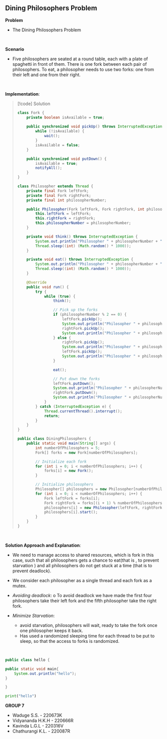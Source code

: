 
## Dining Philosophers Problem

**Problem** 
- The Dining Philosophers Problem 

<br>

**Scenario**
- Five philosophers are seated at a round table, each with a plate of spaghetti in front of them. There is one fork between each pair of philosophers. To eat, a philosopher needs to use two forks: one from their left and one from their right.

<br>

**Implementation**:

> [!code] Solution
> ```java
> class Fork {
>     private boolean isAvailable = true;
>     
>     public synchronized void pickUp() throws InterruptedException {
>         while (!isAvailable) {
>             wait();
>         }
>         isAvailable = false;
>     }
> 
>     public synchronized void putDown() {
>         isAvailable = true;
>         notifyAll();
>     }
> }
> 
> class Philosopher extends Thread {
>     private final Fork leftFork;
>     private final Fork rightFork;
>     private final int philosopherNumber;
> 
>     public Philosopher(Fork leftFork, Fork rightFork, int philosopherNumber) {
>         this.leftFork = leftFork;
>         this.rightFork = rightFork;
>         this.philosopherNumber = philosopherNumber;
>     }
> 
>     private void think() throws InterruptedException {
>         System.out.println("Philosopher " + philosopherNumber + " is thinking.");
>         Thread.sleep((int) (Math.random() * 1000));
>     }
> 
>     private void eat() throws InterruptedException {
>         System.out.println("Philosopher " + philosopherNumber + " is eating.");
>         Thread.sleep((int) (Math.random() * 1000));
>     }
>
>     @Override
>     public void run() {
>         try {
>             while (true) {
>                 think();
> 
>                 // Pick up the forks
>                 if (philosopherNumber % 2 == 0) {
>                     leftFork.pickUp();
>                     System.out.println("Philosopher " + philosopherNumber + " picked up left fork.");
>                     rightFork.pickUp();
>                     System.out.println("Philosopher " + philosopherNumber + " picked up right fork.");
>                 } else {
>                     rightFork.pickUp();
>                     System.out.println("Philosopher " + philosopherNumber + " picked up right fork.");
>                     leftFork.pickUp();
>                     System.out.println("Philosopher " + philosopherNumber + " picked up left fork.");
>                 }
>
>                 eat();
> 
>                 // Put down the forks
>                 leftFork.putDown();
>                 System.out.println("Philosopher " + philosopherNumber + " put down left fork.");
>                 rightFork.putDown();
>                 System.out.println("Philosopher " + philosopherNumber + " put down right fork.");
>             }
>         } catch (InterruptedException e) {
>             Thread.currentThread().interrupt();
>             return;
>         }
>     }
> }
> 
> public class DiningPhilosophers {
>     public static void main(String[] args) {
>         int numberOfPhilosophers = 5;
>         Fork[] forks = new Fork[numberOfPhilosophers];
> 
>         // Initialize each fork
>         for (int i = 0; i < numberOfPhilosophers; i++) {
>             forks[i] = new Fork();
>         }
> 
>         // Initialize philosophers
>         Philosopher[] philosophers = new Philosopher[numberOfPhilosophers];
>         for (int i = 0; i < numberOfPhilosophers; i++) {
>             Fork leftFork = forks[i];
>             Fork rightFork = forks[(i + 1) % numberOfPhilosophers];
>             philosophers[i] = new Philosopher(leftFork, rightFork, i);
>             philosophers[i].start();
>         }
>     }
> }
> ```


<br>

**Solution Approach and Explanation**:
- We need to manage access to shared resources, which is fork in this case, such that all philosophers gets a chance to eat(that is , to prevent starvation ) and all philosophers do not get stuck at a time (that is to prevent deadlock).
- We consider each philosopher as a single thread and each fork as a mutex.

- *Avoiding deadlock*:
	o	To avoid deadlock we have made the first four philosophers take their left fork and the fifth philosopher take the right fork.

- *Minimize Starvation*:
	 - avoid starvation, philosophers will wait, ready to take the fork once one philosopher keeps it back.
	- Has used a randomized sleeping time for each thread to be put to sleep, so that the access to forks is randomized.

<br>

```java
public class hello {

public static void main{
	System.out.println("hello");
}

}
```


```python
print("hello")
```


**GROUP 7**
- Waduge S.S. - 220673K
- Vidyananda H.K.H - 220666R
- Kavinda L.G.L - 220316V
- Chathurangi K.L. - 220087R